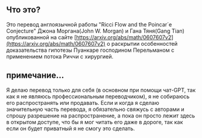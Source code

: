 ## Что это?

Это перевод англоязычной работы "Ricci Flow and the Poincar´e Conjecture" Джона Моргана(John W. Morgan) и Гана Тяня(Gang Tian) опубликованной на сайте [https://arxiv.org/abs/math/0607607v2](https://arxiv.org/abs/math/0607607v2) о раскрытии особенностей доказательства гипотезы Пуанкаре господином Перельманом с применением потока Риччи с хирургией.

## примечание...

Я делаю перевод только для себя (в основном при помощи чат-GPT, так как я не являюсь профессиональным переводчиком), я не собираюсь его распространять или продавать. Если и когда я сделаю значительную часть перевода, я обязательно свяжусь с авторами и спрошу разрешение на распространение, а пока он просто лежит здесь в открытом доступе, что бы я мог читать его даже в дороге, так как если он будет приватный я не смогу это сделать.
